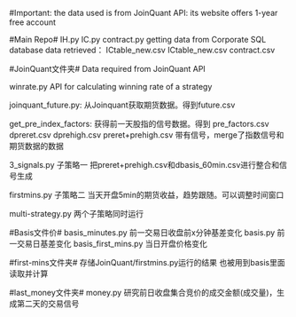#Important: the data used is from JoinQuant API: its website offers 1-year free account

#Main Repo#
IH.py IC.py contract.py 
getting data from Corporate SQL database
data retrieved： ICtable_new.csv ICtable_new.csv contract.csv

#JoinQuant文件夹#
Data required from JoinQuant API

winrate.py
API for calculating winning rate of a strategy

joinquant_future.py:
从Joinquant获取期货数据。得到future.csv

get_pre_index_factors:
获得前一天股指的信号数据。得到
pre_factors.csv dpreret.csv dprehigh.csv preret+prehigh.csv
带有信号，merge了指数信号和期货数据的数据

3_signals.py
子策略一
把preret+prehigh.csv和dbasis_60min.csv进行整合和信号生成

firstmins.py
子策略二
当天开盘5min的期货收益，趋势跟随。可以调整时间窗口

multi-strategy.py
两个子策略同时运行

#Basis文件价#
basis_minutes.py
前一交易日收盘前x分钟基差变化
basis.py
前一交易日基差变化
basis_first_mins.py
当日开盘价格变化

#first-mins文件夹#
存储JoinQuant/firstmins.py运行的结果
也被用到basis里面读取并计算

#last_money文件夹#
money.py
研究前日收盘集合竞价的成交金额(成交量)，生成第二天的交易信号

